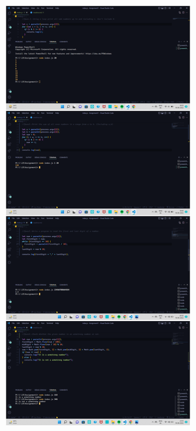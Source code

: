 <img src="firstQues.png" alt="First Ques Image" />
<img src="secondQues.png" alt="Second Ques Image" />
<img src="thirdQues.png" alt="Third Ques Image" />
<img src="fourthQues.png" alt="Fourth Ques Image" />
